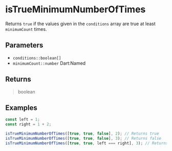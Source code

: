 # isTrueMinimumNumberOfTimes <Badge type="tip" text="JavaScript" /><Badge type="info" text="Dart" />

Returns `true` if the values given in the `conditions` array are true at least `minimumCount` times.

## Parameters

- `conditions::boolean[]`
- `minimumCount::number` <span class="named">Dart:Named</span>

## Returns

> boolean

## Examples

```javascript
const left = 1;
const right = 1 + 2;

isTrueMinimumNumberOfTimes([true, true, false], 2); // Returns true
isTrueMinimumNumberOfTimes([true, true, false], 3); // Returns false
isTrueMinimumNumberOfTimes([true, true, left === right], 3); // Returns false
```
